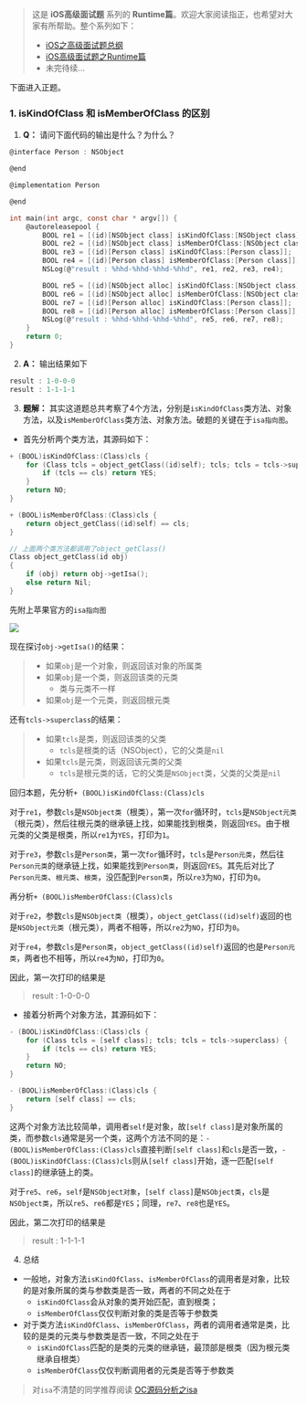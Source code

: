 > 这是 **iOS高级面试题** 系列的 **Runtime篇**。欢迎大家阅读指正，也希望对大家有所帮助。整个系列如下：
> * [iOS之高级面试题总纲](https://github.com/ConstantCody/blogs/blob/master/面试题解/iOS/总纲.md)
> * [iOS高级面试题之Runtime篇](https://github.com/ConstantCody/blogs/blob/master/面试题解/iOS/Runtime.md)
> * 未完待续...

下面进入正题。

### 1. isKindOfClass 和 isMemberOfClass 的区别

1. **Q：** 请问下面代码的输出是什么？为什么？
````c
@interface Person : NSObject

@end

@implementation Person

@end

int main(int argc, const char * argv[]) {
    @autoreleasepool {
        BOOL re1 = [(id)[NSObject class] isKindOfClass:[NSObject class]];
        BOOL re2 = [(id)[NSObject class] isMemberOfClass:[NSObject class]];
        BOOL re3 = [(id)[Person class] isKindOfClass:[Person class]];
        BOOL re4 = [(id)[Person class] isMemberOfClass:[Person class]];
        NSLog(@"result : %hhd-%hhd-%hhd-%hhd", re1, re2, re3, re4);

        BOOL re5 = [(id)[NSObject alloc] isKindOfClass:[NSObject class]];
        BOOL re6 = [(id)[NSObject alloc] isMemberOfClass:[NSObject class]];
        BOOL re7 = [(id)[Person alloc] isKindOfClass:[Person class]];
        BOOL re8 = [(id)[Person alloc] isMemberOfClass:[Person class]];
        NSLog(@"result : %hhd-%hhd-%hhd-%hhd", re5, re6, re7, re8);
    }
    return 0;
}
````

2. **A：** 输出结果如下
````c
result : 1-0-0-0
result : 1-1-1-1
````

3. **题解：** 其实这道题总共考察了4个方法，分别是`isKindOfClass`类方法、对象方法，以及`isMemberOfClass`类方法、对象方法。破题的关键在于`isa指向图`。

* 首先分析两个类方法，其源码如下：
````c
+ (BOOL)isKindOfClass:(Class)cls {
    for (Class tcls = object_getClass((id)self); tcls; tcls = tcls->superclass) {
        if (tcls == cls) return YES;
    }
    return NO;
}

+ (BOOL)isMemberOfClass:(Class)cls {
    return object_getClass((id)self) == cls;
}

// 上面两个类方法都调用了object_getClass()
Class object_getClass(id obj)
{
    if (obj) return obj->getIsa();
    else return Nil;
}
````

先附上苹果官方的`isa指向图`

![](https://user-gold-cdn.xitu.io/2020/1/26/16fe0db0a22ebfba?w=1144&h=1170&f=png&s=240747)

现在探讨`obj->getIsa()`的结果：
> * 如果`obj`是一个对象，则返回该对象的所属类
> * 如果`obj`是一个类，则返回该类的元类
>   * 类与元类不一样
> * 如果`obj`是一个元类，则返回根元类

还有`tcls->superclass`的结果：
> * 如果`tcls`是类，则返回该类的父类
>   * `tcls`是根类的话（NSObject），它的父类是`nil`
> * 如果`tcls`是元类，则返回该元类的父类
>   * `tcls`是根元类的话，它的父类是`NSObject`类，父类的父类是`nil`

回归本题，先分析`+ (BOOL)isKindOfClass:(Class)cls`

对于`re1`，参数`cls`是`NSObject类`（根类），第一次`for`循环时，`tcls`是`NSObject元类`（根元类），然后往根元类的继承链上找，如果能找到根类，则返回`YES`。由于根元类的父类是根类，所以`re1`为`YES`，打印为`1`。

对于`re3`，参数`cls`是`Person类`，第一次`for`循环时，`tcls`是`Person元类`，然后往`Person元类`的继承链上找，如果能找到`Person类`，则返回`YES`。其先后对比了 `Person元类`、`根元类`、`根类`，没匹配到`Person类`，所以`re3`为`NO`，打印为`0`。

再分析`+ (BOOL)isMemberOfClass:(Class)cls`

对于`re2`，参数`cls`是`NSObject类`（根类），`object_getClass((id)self)`返回的也是`NSObject元类`（根元类），两者不相等，所以`re2`为`NO`，打印为`0`。

对于`re4`，参数`cls`是`Person类`，`object_getClass((id)self)`返回的也是`Person元类`，两者也不相等，所以`re4`为`NO`，打印为`0`。

因此，第一次打印的结果是
> result : 1-0-0-0

* 接着分析两个对象方法，其源码如下：
````c
- (BOOL)isKindOfClass:(Class)cls {
    for (Class tcls = [self class]; tcls; tcls = tcls->superclass) {
        if (tcls == cls) return YES;
    }
    return NO;
}

- (BOOL)isMemberOfClass:(Class)cls {
    return [self class] == cls;
}
````
这两个对象方法比较简单，调用者`self`是对象，故`[self class]`是对象所属的类，而参数`cls`通常是另一个类，这两个方法不同的是：`- (BOOL)isMemberOfClass:(Class)cls`直接判断`[self class]`和`cls`是否一致，`- (BOOL)isKindOfClass:(Class)cls`则从`[self class]`开始，逐一匹配`[self class]`的继承链上的类。

对于`re5`、`re6`，`self`是`NSObject对象`，`[self class]`是`NSObject类`，`cls`是`NSObject类`，所以`re5`、`re6`都是`YES`；同理，`re7`、`re8`也是`YES`。

因此，第二次打印的结果是
> result : 1-1-1-1

4. 总结
* 一般地，对象方法`isKindOfClass`、`isMemberOfClass`的调用者是对象，比较的是对象所属的类与参数类是否一致，两者的不同之处在于
    * `isKindOfClass`会从对象的类开始匹配，直到根类；
    * `isMemberOfClass`仅仅判断对象的类是否等于参数类
* 对于类方法`isKindOfClass`、`isMemberOfClass`，两者的调用者通常是类，比较的是类的元类与参数类是否一致，不同之处在于
    * `isKindOfClass`匹配的是类的元类的继承链，最顶部是根类（因为根元类继承自根类）
    * `isMemberOfClass`仅仅判断调用者的元类是否等于参数类
> 对`isa`不清楚的同学推荐阅读 [OC源码分析之isa](https://juejin.im/post/5e0d4c686fb9a048401cff26)

